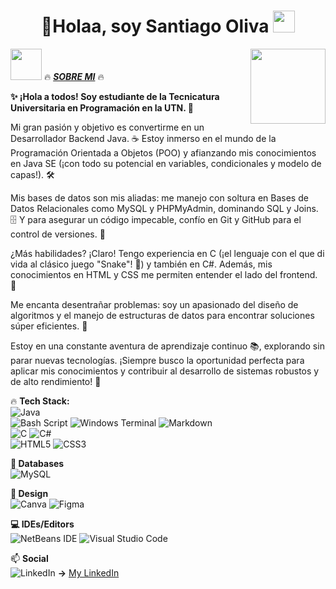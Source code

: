 <h1 align="center"><b>🚀Holaa, soy Santiago Oliva </b><img src="https://media.giphy.com/media/hvRJCLFzcasrR4ia7z/giphy.gif" width="35"></h1>
<img align="right" height="120" src="https://i.giphy.com/media/v1.Y2lkPTc5MGI3NjExNjV4N2FrZnM1dmxoMTF3ZGdodzY5aXRjODhhc24yaW90Y3hhZ2I4OSZlcD12MV9pbnRlcm5hbF9naWZfYnlfaWQmY3Q9Zw/QDjpIL6oNCVZ4qzGs7/giphy.webp"/>
<picture><img src="https://github.com/7oSkaaa/7oSkaaa/blob/main/Images/about_me.gif?raw=true" width=50px></picture>  🔥 <b><i><u>SOBRE MI</u></i></b> 🔥

**✨ ¡Hola a todos! Soy estudiante de la Tecnicatura Universitaria en Programación en la UTN. 🚀**

Mi gran pasión y objetivo es convertirme en un Desarrollador Backend Java. ☕ Estoy inmerso en el mundo de la Programación Orientada a Objetos (POO) y afianzando mis conocimientos en Java SE (¡con todo su potencial en variables, condicionales y modelo de capas!). 🛠️

Mis bases de datos son mis aliadas: me manejo con soltura en Bases de Datos Relacionales como MySQL y PHPMyAdmin, dominando SQL y Joins. 🗄️ Y para asegurar un código impecable, confío en Git y GitHub para el control de versiones. 🐙

¿Más habilidades? ¡Claro! Tengo experiencia en C (¡el lenguaje con el que di vida al clásico juego "Snake"! 🐍) y también en C#. Además, mis conocimientos en HTML y CSS me permiten entender el lado del frontend. 🎨

Me encanta desentrañar problemas: soy un apasionado del diseño de algoritmos y el manejo de estructuras de datos para encontrar soluciones súper eficientes. 🧠

Estoy en una constante aventura de aprendizaje continuo 📚, explorando sin parar nuevas tecnologías. ¡Siempre busco la oportunidad perfecta para aplicar mis conocimientos y contribuir al desarrollo de sistemas robustos y de alto rendimiento! 💪

🔥 **Tech Stack:**  
![Java](https://img.shields.io/badge/java-%23ED8B00.svg?style=for-the-badge&logo=openjdk&logoColor=white)  
![Bash Script](https://img.shields.io/badge/bash_script-%23121011.svg?style=for-the-badge&logo=gnu-bash&logoColor=white)
![Windows Terminal](https://img.shields.io/badge/Windows%20Terminal-%234D4D4D.svg?style=for-the-badge&logo=windows-terminal&logoColor=white)
![Markdown](https://img.shields.io/badge/markdown-%23000000.svg?style=for-the-badge&logo=markdown&logoColor=white)<br>
![C](https://img.shields.io/badge/c-%2300599C.svg?style=for-the-badge&logo=c&logoColor=white) 
![C#](https://img.shields.io/badge/c%23-%23239120.svg?style=for-the-badge&logo=csharp&logoColor=white)<br>
![HTML5](https://img.shields.io/badge/html5-%23E34F26.svg?style=for-the-badge&logo=html5&logoColor=white)
![CSS3](https://img.shields.io/badge/css3-%231572B6.svg?style=for-the-badge&logo=css3&logoColor=white)

**💾 Databases**
<br>
![MySQL](https://img.shields.io/badge/mysql-4479A1.svg?style=for-the-badge&logo=mysql&logoColor=white)
<br>

**🎨 Design**
<br>
![Canva](https://img.shields.io/badge/Canva-%2300C4CC.svg?style=for-the-badge&logo=Canva&logoColor=white)
![Figma](https://img.shields.io/badge/figma-%23F24E1E.svg?style=for-the-badge&logo=figma&logoColor=white)<br>

**💻 IDEs/Editors**<br>
![NetBeans IDE](https://img.shields.io/badge/NetBeansIDE-1B6AC6.svg?style=for-the-badge&logo=apache-netbeans-ide&logoColor=white)
![Visual Studio Code](https://img.shields.io/badge/Visual%20Studio%20Code-0078d7.svg?style=for-the-badge&logo=visual-studio-code&logoColor=white)

📫 **Social**  
![LinkedIn](https://img.shields.io/badge/linkedin-%230077B5.svg?style=for-the-badge&logo=linkedin&logoColor=white) **->** [My LinkedIn](https://www.linkedin.com/in/santiago-oliva-792668299/)
